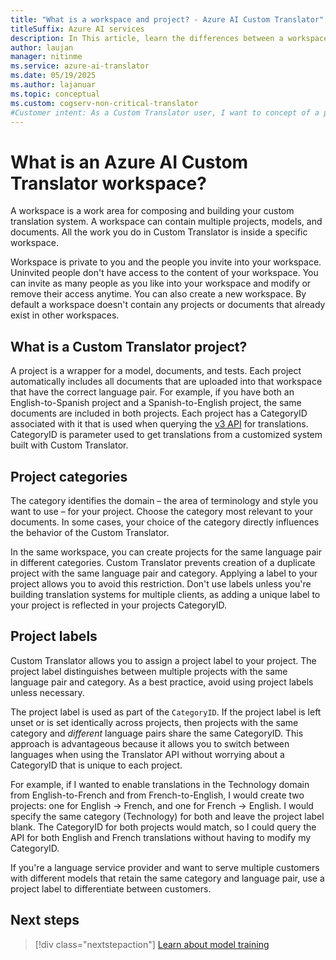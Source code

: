 ```yaml
---
title: "What is a workspace and project? - Azure AI Custom Translator"
titleSuffix: Azure AI services
description: In This article, learn the differences between a workspace and a project as well as project categories and labels for the Azure AI Custom Translator service.
author: laujan
manager: nitinme
ms.service: azure-ai-translator
ms.date: 05/19/2025
ms.author: lajanuar
ms.topic: conceptual
ms.custom: cogserv-non-critical-translator
#Customer intent: As a Custom Translator user, I want to concept of a project, so that I can use it efficiently.
---
```

# What is an Azure AI Custom Translator workspace?

A workspace is a work area for composing and building your custom translation system. A workspace can contain multiple projects, models, and documents. All the work you do in Custom Translator is inside a specific workspace.

Workspace is private to you and the people you invite into your workspace. Uninvited people don't have access to the content of your workspace. You can invite as many people as you like into your workspace and modify or remove their access anytime. You can also create a new workspace. By default a workspace doesn't contain any projects or documents that already exist in other workspaces.

## What is a Custom Translator project?

A project is a wrapper for a model, documents, and tests. Each project automatically includes all documents that are uploaded into that workspace that
have the correct language pair. For example, if you have both an English-to-Spanish project and a Spanish-to-English project, the same documents are
included in both projects. Each project has a CategoryID associated with it that is used when querying the [v3 API](../../text-translation/reference/v3/translate.md?tabs=curl) for translations. CategoryID is parameter used to get translations from a customized system built with Custom Translator.

## Project categories

The category identifies the domain – the area of terminology and style you want to use – for your project. Choose the category most relevant to your documents. In some cases, your choice of the category directly influences the behavior of the Custom Translator.

In the same workspace, you can create projects for the same language pair in different categories. Custom Translator prevents creation of a duplicate project with the same language pair and category. Applying a label to your project allows you to avoid this restriction. Don't use labels unless you're building translation systems for multiple clients, as adding a unique label to your project is reflected in your projects CategoryID.

## Project labels

Custom Translator allows you to assign a project label to your project. The project label distinguishes between multiple projects with the same language
pair and category. As a best practice, avoid using project labels unless necessary.

The project label is used as part of the `CategoryID`. If the project label is left unset or is set identically across projects, then projects with the same category and *different* language pairs share the same CategoryID. This approach is advantageous because it allows you to switch between languages when using the  Translator API without worrying about a CategoryID that is unique to each project.

For example, if I wanted to enable translations in the Technology domain from English-to-French and from French-to-English, I would create two
projects: one for English -\> French, and one for French -\> English. I would specify the same category (Technology) for both and leave the project label
blank. The CategoryID for both projects would match, so I could query the API for both English and French translations without having to modify my CategoryID.

If you're a language service provider and want to serve multiple customers with different models that retain the same category and language pair, use a project label to differentiate between customers.

## Next steps

> [!div class="nextstepaction"]
> [Learn about model training](model-training.md)
